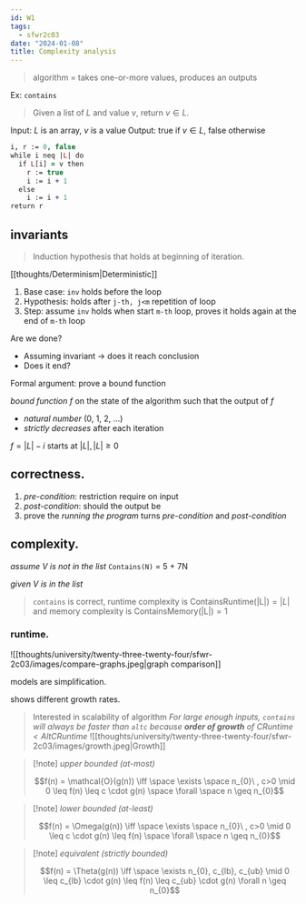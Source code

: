 ```yaml
---
id: W1
tags:
  - sfwr2c03
date: "2024-01-08"
title: Complexity analysis
---
```


> algorithm = takes one-or-more values, produces an outputs

Ex: `contains`

> Given a list of $L$ and value $v$, return $v \in L.$

Input: $L$ is an array, $v$ is a value
Output: true if $v \in L$, false otherwise

```prolog
i, r := 0, false
while i neq |L| do
  if L[i] = v then
    r := true
    i := i + 1
  else
    i := i + 1
return r
```

## invariants

> Induction hypothesis that holds at beginning of iteration.

[[thoughts/Determinism|Deterministic]]

1. Base case: `inv` holds before the loop
2. Hypothesis: holds after `j-th, j<m` repetition of loop
3. Step: assume `inv` holds when start `m-th` loop, proves it holds again at the end of `m-th` loop

Are we done?

- Assuming invariant  -> does it reach conclusion
- Does it end?

Formal argument: prove a bound function

_bound function $f$_ on the state of the algorithm such that the output of $f$
- _natural number_ (0, 1, 2, ...)
- _strictly decreases_ after each iteration

$f=|L| - i$ starts at $|L|, |L| \geq 0$

## correctness.

1. _pre-condition_: restriction require on input
2. _post-condition_: should the output be
3. prove the _running the program_ turns _pre-condition_ and _post-condition_

## complexity.

_assume V is not in the list_
`Contains(N)` = 5 + 7N

_given V is in the list_

> `contains` is correct, runtime complexity is $\text{ContainsRuntime(|L|)}=|L|$ and memory complexity is $\text{ContainsMemory(|L|)}=1$

### runtime.

![[thoughts/university/twenty-three-twenty-four/sfwr-2c03/images/compare-graphs.jpeg|graph comparison]]

models are simplification.

shows different growth rates.

> Interested in scalability of algorithm
> _For large enough inputs, `contains` will always be faster than `altc` because **order of growth** of $\text{CRuntime} < \text{AltCRuntime}$_
> ![[thoughts/university/twenty-three-twenty-four/sfwr-2c03/images/growth.jpeg|Growth]]

> [!note] _upper bounded (at-most)_
>
> $$f(n) = \mathcal{O}(g(n)) \iff \space \exists \space n_{0}\ , c>0 \mid 0 \leq f(n) \leq c \cdot g(n) \space \forall \space n \geq n_{0}$$

> [!note] _lower bounded (at-least)_
>
> $$f(n) = \Omega(g(n)) \iff \space \exists \space n_{0}\ , c>0 \mid 0 \leq c \cdot g(n) \leq f(n) \space \forall \space n \geq n_{0}$$

> [!note] _equivalent (strictly bounded)_
>
> $$f(n) = \Theta(g(n)) \iff \space \exists n_{0}, c_{lb}, c_{ub} \mid 0 \leq c_{lb} \cdot g(n) \leq f(n) \leq c_{ub} \cdot g(n) \forall n \geq n_{0}$$

